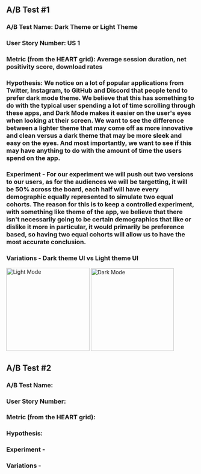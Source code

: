 ## A/B Test #1

### A/B Test Name: Dark Theme or Light Theme
### User Story Number: US 1
### Metric (from the HEART grid): Average session duration, net positivity score, download rates
### Hypothesis: We notice on a lot of popular applications from Twitter, Instagram, to GitHub and Discord that people tend to prefer dark mode theme. We believe that this has something to do with the typical user spending a lot of time scrolling through these apps, and Dark Mode makes it easier on the user's eyes when looking at their screen. We want to see the difference between a lighter theme that may come off as more innovative and clean versus a dark theme that may be more sleek and easy on the eyes. And most importantly, we want to see if this may have anything to do with the amount of time the users spend on the app.
### Experiment - For our experiment we will push out two versions to our users, as for the audiences we will be targetting, it will be 50% across the board, each half will have every demographic equally represented to simulate two equal cohorts. The reason for this is to keep a controlled experiment, with something like theme of the app, we believe that there isn't necessarily going to be certain demographics that like or dislike it more in particular, it would primarily be preference based, so having two equal cohorts will allow us to have the most accurate conclusion.
### Variations - Dark theme UI vs Light theme UI
<img width="221" alt="Light Mode" src="https://github.com/maxKrusz/BrainShare/assets/90417966/326cb2d5-dbe5-4a75-bd4f-04d775cb0428">
<img width="220" alt="Dark Mode" src="https://github.com/maxKrusz/BrainShare/assets/90417966/dd7ff9e4-2ea0-471f-8eb3-dbfe8fdb1b62">


## A/B Test #2

### A/B Test Name:
### User Story Number:
### Metric (from the HEART grid):
### Hypothesis:
### Experiment -
### Variations -

